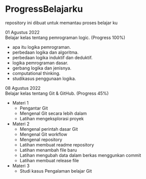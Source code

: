 # ProgressBelajarku
repository ini dibuat untuk memantau proses belajar ku

01 Agustus 2022 <br>
Belajar kelas tentang pemrograman logic. (Progress 100%)
* apa itu logika pemrograman.
* perbedaan logika dan algoritma.
* perbedaan logika induktif dan deduktif.
* logika pemrograman dasar.
* gerbang logika dan jenisnya.
* computational thinking.
* studikasus penggunaan logika.

08 Agustus 2022 <br>
Belajar kelas tentang Git & GitHub. (Progress 45%)
* Materi 1
     * Pengantar Git
     * Mengenal Git secara lebih dalam
     * Latihan mengeksplorasi proyek
* Materi 2
     * Mengenal perintah dasar Git
     * Mengenal Git workflow
     * Mengenal repository
     * Latihan membuat readme repository
     * Latihan menambah file baru
     * Latihan mengubah data dalam berkas menggunkan commit
     * Latihan membuat release file
* Materi 3
     * Studi kasus Pengalaman belajar Git
